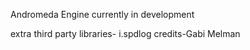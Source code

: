 Andromeda Engine currently in development

extra third party libraries-
    i.spdlog   credits-Gabi Melman